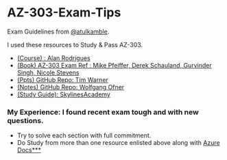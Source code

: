 # AZ-303-Exam-Tips

Exam Guidelines from [@atulkamble](https://github.com/atulkamble).

I used these resources to Study & Pass AZ-303.

- [(Course) : Alan Rodrigues](https://www.udemy.com/share/101sp42@FEdgfWFbTlwPdkBKCnJnfj4=/)
- [(Book) AZ-303 Exam Ref : Mike Pfeiffer, Derek Schauland, Gurvinder Singh, Nicole Stevens](https://www.amazon.in/AZ-303-Microsoft-Azure-Architect-Technologies/dp/0136805094)
- [(Ppts) GitHub Repo: Tim Warner](https://github.com/timothywarner/az303)
- [(Notes) GitHub Repo: Wolfgang Ofner](https://github.com/WolfgangOfner/Azure-Solutions-Architect-Expert-notes)
- [(Study Guide): SkylinesAcademy](https://www.skylinesacademy.com/az303-azure-expert-ultimate-study-guide)

### My Experience: I found recent exam tough and with new questions.

- Try to solve each section with full commitment.
- Do Study from more than one resource enlisted above along with [Azure Docs***](https://docs.microsoft.com/en-us/learn/azure/)

<p align="center"><a href="https://github.com/AZ-303-Exam-Tips">
  <img align="center" src="https://github.com/atulkamble/AZ-303-Exam-Tips/blob/main/EXAM-Expert-AZ-303-600x600.png" alt="" />
</a></p> 
